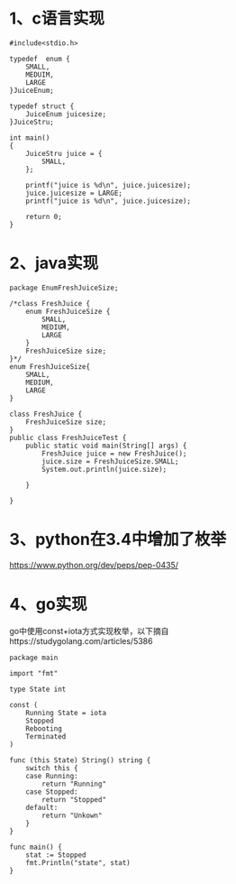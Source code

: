#  1、c语言实现 
    
```
#include<stdio.h>

typedef  enum {
	SMALL,
	MEDUIM,
	LARGE
}JuiceEnum;

typedef struct {
	JuiceEnum juicesize;
}JuiceStru;

int main()
{
	JuiceStru juice = {
		SMALL,
	};
	
	printf("juice is %d\n", juice.juicesize);
	juice.juicesize = LARGE;
	printf("juice is %d\n", juice.juicesize);

	return 0;
}
```
# 2、java实现
```
package EnumFreshJuiceSize;

/*class FreshJuice {
	enum FreshJuiceSize {
		SMALL,
		MEDIUM,
		LARGE
	}
	FreshJuiceSize size;
}*/
enum FreshJuiceSize{
	SMALL,
	MEDIUM,
	LARGE
}

class FreshJuice {
	FreshJuiceSize size;
}
public class FreshJuiceTest {
	public static void main(String[] args) {
		FreshJuice juice = new FreshJuice();
		juice.size = FreshJuiceSize.SMALL;
		System.out.println(juice.size);
		
	}

}
```
# 3、python在3.4中增加了枚举
https://www.python.org/dev/peps/pep-0435/

# 4、go实现
go中使用const+iota方式实现枚举，以下摘自https://studygolang.com/articles/5386
```
package main

import "fmt"

type State int

const (
	Running State = iota
	Stopped
	Rebooting
	Terminated
)

func (this State) String() string {
	switch this {
	case Running:
		return "Running"
	case Stopped:
		return "Stopped"
	default:
		return "Unkown"
	}
}

func main() {
	stat := Stopped
	fmt.Println("state", stat)
}

```
